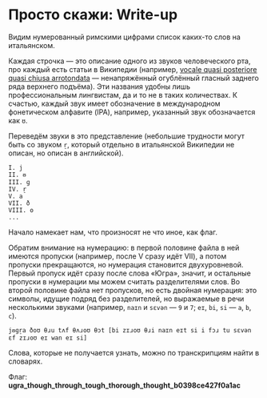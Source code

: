 # Просто скажи: Write-up

Видим нумерованный римскими цифрами список каких-то слов на итальянском.

Каждая строчка — это описание одного из звуков человеческого рта, про каждый есть статьи в Википедии (например, [vocale quasi posteriore quasi chiusa arrotondata](https://it.wikipedia.org/wiki/Vocale_quasi_posteriore_quasi_chiusa_arrotondata) — ненапряжённый огублённый гласный заднего ряда верхнего подъёма). Эти названия удобны лишь профессиональным лингвистам, да и то не в таких количествах. К счастью, каждый звук имеет обозначение в международном фонетическом алфавите (IPA), например, указанный звук обозначается как `ʊ`.

Переведём звуки в это представление (небольшие трудности могут быть со звуком `r̠`, который отдельно в итальянской Википедии не описан, но описан в английской).

```
I. j
II. ᵿ
III. ɡ
IV. r̠
V. a
VII. ð
VIII. o
...
```

Начало намекает нам, что произносят не что иное, как флаг.

Обратим внимание на нумерацию: в первой половине файла в ней имеются пропуски (например, после V сразу идёт VII), а потом пропуски прекращаются, но нумерация становится двухуровневой. Первый пропуск идёт сразу после слова «Югра», значит, и остальные пропуски в нумерации мы можем считать разделителями слов. Во второй половине файла нет пропусков, но есть двойная нумерация: это символы, идущие подряд без разделителей, но выражаемые в речи несколькими звуками (например, `naɪn` и `sɛvən` — `9` и `7`; `eɪ`, `bi`, `si` — `a`, `b`, `c`).

```
jᵿɡr̠a ðoʊ θɹu tʌf θʌɹoʊ θɔt [bi zɪɹoʊ θɹi naɪn eɪt si i fɔɹ tu sɛvən ɛf zɪɹoʊ eɪ wan eɪ si]
```

Слова, которые не получается узнать, можно по транскрипциям найти в словарях.

Флаг: **ugra_though_through_tough_thorough_thought_b0398ce427f0a1ac**
